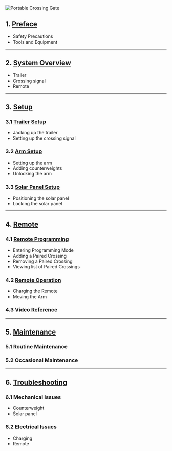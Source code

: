 ![Portable Crossing Gate](assets/Gate_Aicher_rev2.jpg)

## 1. [Preface](crossing_preface.md)
* Safety Precautions
* Tools and Equipment

---

## 2. [System Overview](crossing_overview.md)
* Trailer
* Crossing signal
* Remote

---

## 3. [Setup](crossing_setup.md)

### 3.1 [Trailer Setup](crossing_setup.md#trailer-setup)
* Jacking up the trailer
* Setting up the crossing signal
### 3.2 [Arm Setup](crossing_setup.md#arm-setup)
* Setting up the arm
* Adding counterweights
* Unlocking the arm
### 3.3 [Solar Panel Setup](crossing_setup.md##solar-panel-setup)
* Positioning the solar panel
* Locking the solar panel

---

## 4. [Remote](crossing_remote.md)

### 4.1 [Remote Programming](crossing_remote.md#remote-programming)
* Entering Programming Mode
* Adding a Paired Crossing
* Removing a Paired Crossing
* Viewing list of Paired Crossings

### 4.2 [Remote Operation](crossing_remote.md#remote-operation)
* Charging the Remote
* Moving the Arm

### 4.3 [Video Reference](crossing_remote.md#video-reference)

---

## 5. [Maintenance](crossing_maintenance.md)

### 5.1 Routine Maintenance

### 5.2 Occasional Maintenance

---
	
## 6. [Troubleshooting](crossing_troubleshooting.md)

### 6.1 Mechanical Issues
* Counterweight
* Solar panel

### 6.2 Electrical Issues
* Charging
* Remote
